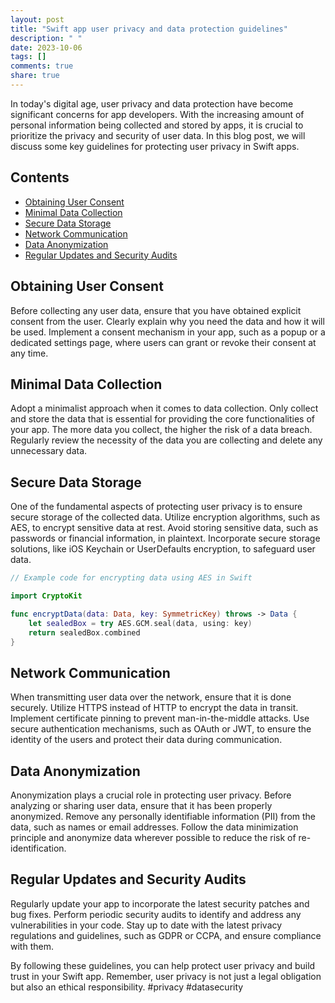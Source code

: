 ```yaml
---
layout: post
title: "Swift app user privacy and data protection guidelines"
description: " "
date: 2023-10-06
tags: []
comments: true
share: true
---
```


In today's digital age, user privacy and data protection have become significant concerns for app developers. With the increasing amount of personal information being collected and stored by apps, it is crucial to prioritize the privacy and security of user data. In this blog post, we will discuss some key guidelines for protecting user privacy in Swift apps.

## Contents
- [Obtaining User Consent](#obtaining-user-consent)
- [Minimal Data Collection](#minimal-data-collection)
- [Secure Data Storage](#secure-data-storage)
- [Network Communication](#network-communication)
- [Data Anonymization](#data-anonymization)
- [Regular Updates and Security Audits](#regular-updates-and-security-audits)

## Obtaining User Consent

Before collecting any user data, ensure that you have obtained explicit consent from the user. Clearly explain why you need the data and how it will be used. Implement a consent mechanism in your app, such as a popup or a dedicated settings page, where users can grant or revoke their consent at any time.

## Minimal Data Collection

Adopt a minimalist approach when it comes to data collection. Only collect and store the data that is essential for providing the core functionalities of your app. The more data you collect, the higher the risk of a data breach. Regularly review the necessity of the data you are collecting and delete any unnecessary data.

## Secure Data Storage

One of the fundamental aspects of protecting user privacy is to ensure secure storage of the collected data. Utilize encryption algorithms, such as AES, to encrypt sensitive data at rest. Avoid storing sensitive data, such as passwords or financial information, in plaintext. Incorporate secure storage solutions, like iOS Keychain or UserDefaults encryption, to safeguard user data.

```swift
// Example code for encrypting data using AES in Swift

import CryptoKit

func encryptData(data: Data, key: SymmetricKey) throws -> Data {
    let sealedBox = try AES.GCM.seal(data, using: key)
    return sealedBox.combined
}
```

## Network Communication

When transmitting user data over the network, ensure that it is done securely. Utilize HTTPS instead of HTTP to encrypt the data in transit. Implement certificate pinning to prevent man-in-the-middle attacks. Use secure authentication mechanisms, such as OAuth or JWT, to ensure the identity of the users and protect their data during communication.

## Data Anonymization

Anonymization plays a crucial role in protecting user privacy. Before analyzing or sharing user data, ensure that it has been properly anonymized. Remove any personally identifiable information (PII) from the data, such as names or email addresses. Follow the data minimization principle and anonymize data wherever possible to reduce the risk of re-identification.

## Regular Updates and Security Audits

Regularly update your app to incorporate the latest security patches and bug fixes. Perform periodic security audits to identify and address any vulnerabilities in your code. Stay up to date with the latest privacy regulations and guidelines, such as GDPR or CCPA, and ensure compliance with them.

By following these guidelines, you can help protect user privacy and build trust in your Swift app. Remember, user privacy is not just a legal obligation but also an ethical responsibility. #privacy #datasecurity